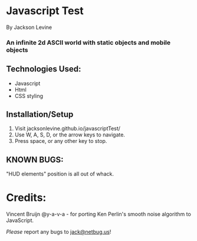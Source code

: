 # Javascript Test
By Jackson Levine

### An infinite 2d ASCII world with static objects and mobile objects

## Technologies Used:

* Javascript
* Html
* CSS styling

## Installation/Setup

1. Visit jacksonlevine.github.io/javascriptTest/
2. Use W, A, S, D, or the arrow keys to navigate.
3. Press space, or any other key to stop.

## KNOWN BUGS:
"HUD elements" position is all out of whack.

# Credits:

Vincent Bruijn @y-a-v-a - for porting Ken Perlin's smooth noise algorithm to JavaScript.

_Please_ report any bugs to jack@netbug.us!